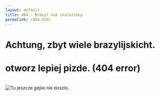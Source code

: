 ```yaml
---
layout: default
title: 404 - Brazyl nie znaleziony
permalink: /404.html
---
```


<div class="text-center">
  <h1>Achtung, zbyt wiele brazylijskicht.</h1>
  <h1>otworz lepiej pizde. (404 error)</h1>
  <br/>

  <img src="{{ 'logo/Gejlie_logo.png' | relative_url }}" alt="Tu jeszcze gejlie nie doszlo.." />
</div>
